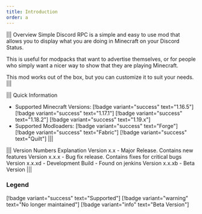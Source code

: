 ```yaml
---
title: Introduction
order: a
---
```


||| Overview
Simple Discord RPC is a simple and easy to use mod that allows you to display what you are doing in Minecraft on your Discord Status. 

This is useful for modpacks that want to advertise themselves, or for people who simply want a nicer way to show that they are playing Minecraft. 

This mod works out of the box, but you can customize it to suit your needs.
|||

||| Quick Information 
* Supported Minecraft Versions: [!badge variant="success" text="1.16.5"] [!badge variant="success" text="1.17.1"] [!badge variant="success" text="1.18.2"] [!badge variant="success" text="1.19.x"]
* Supported Modloaders: [!badge variant="success" text="Forge"] [!badge variant="success" text="Fabric"] [!badge variant="success" text="Quilt"]
|||

||| Version Numbers Explanation
    Version x.x - Major Release. Contains new features
    Version x.x.x - Bug fix release. Contains fixes for critical bugs
    Version x.x.xd - Development Build - Found on jenkins
    Version x.x.xb - Beta Version
|||

### Legend

[!badge variant="success" text="Supported"] [!badge variant="warning" text="No longer maintained"] [!badge variant="info" text="Beta Version"]
